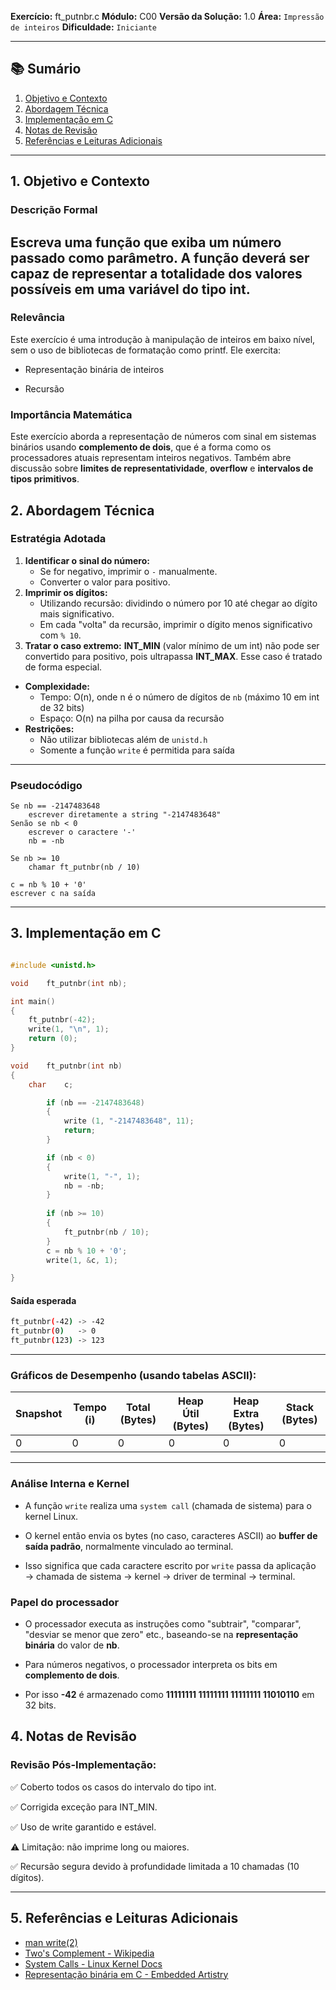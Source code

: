 **Exercício:** ft_putnbr.c 
**Módulo:** C00
**Versão da Solução:** 1.0 
**Área:** `Impressão de inteiros`
**Dificuldade:** `Iniciante`
<br>

---

## 📚 Sumário

1. [Objetivo e Contexto](#1-objetivo-e-contexto)  
2. [Abordagem Técnica](#2-abordagem-técnica)  
3. [Implementação em C](#3-implementação-em-c)  
4. [Notas de Revisão](#4-notas-de-revisão)  
5. [Referências e Leituras Adicionais](#5-referências-e-leituras-adicionais) 

---


## 1. Objetivo e Contexto 

### Descrição Formal
Escreva uma função que exiba um número passado como parâmetro. A função
deverá ser capaz de representar a totalidade dos valores possíveis em uma variável
do tipo int.
---
### Relevância

Este exercício é uma introdução à manipulação de inteiros em baixo nível, sem o uso de bibliotecas de formatação como printf. Ele exercita:

- Representação binária de inteiros

- Recursão


### Importância Matemática

Este exercício aborda a representação de números com sinal em sistemas binários usando **complemento de dois**, que é a forma como os processadores atuais representam inteiros negativos. Também abre discussão sobre **limites de representatividade**, **overflow** e **intervalos de tipos primitivos**.

## 2. Abordagem Técnica

### Estratégia Adotada

1. **Identificar o sinal do número:**
	- Se for negativo, imprimir o `-` manualmente.
	- Converter o valor para positivo.
2. **Imprimir os dígitos:**
	- Utilizando recursão: dividindo o número por 10 até chegar ao dígito mais significativo.
	- Em cada "volta" da recursão, imprimir o dígito menos significativo com `% 10`.
3. **Tratar o caso extremo:** **INT_MIN** (valor mínimo de um int) não pode ser convertido para positivo, pois ultrapassa **INT_MAX**. Esse caso é tratado de forma especial.

- **Complexidade:**  
  - Tempo: O(n), onde n é o número de dígitos de `nb` (máximo 10 em int de 32 bits)
  - Espaço: O(n) na pilha por causa da recursão
- **Restrições:**  
  - Não utilizar bibliotecas além de `unistd.h`  
  - Somente a função `write` é permitida para saída  

--- 

### Pseudocódigo

```plaintext
Se nb == -2147483648
    escrever diretamente a string "-2147483648"
Senão se nb < 0
    escrever o caractere '-'
    nb = -nb

Se nb >= 10
    chamar ft_putnbr(nb / 10)

c = nb % 10 + '0'
escrever c na saída
```
---
## 3. Implementação em C

```c

#include <unistd.h>

void	ft_putnbr(int nb);

int main()
{
	ft_putnbr(-42);
	write(1, "\n", 1);
	return (0);
}

void	ft_putnbr(int nb)
{
	char	c;

		if (nb == -2147483648)
		{
			write (1, "-2147483648", 11);
			return;
		}

		if (nb < 0)
		{
			write(1, "-", 1);
			nb = -nb;
		}
		
		if (nb >= 10)
		{
			ft_putnbr(nb / 10);
		}
		c = nb % 10 + '0';
		write(1, &c, 1);

}


```

#### Saída esperada
```bash
ft_putnbr(-42) -> -42
ft_putnbr(0)   -> 0
ft_putnbr(123) -> 123
```


---

### Gráficos de Desempenho (usando tabelas ASCII):

| Snapshot | Tempo (i) | Total (Bytes) | Heap Útil (Bytes) | Heap Extra (Bytes) | Stack (Bytes) |
|----------|-----------|----------------|--------------------|---------------------|----------------|
| 0        | 0         | 0              | 0                  | 0                   | 0              |

---

### Análise Interna e Kernel

- A função `write` realiza uma `system call` (chamada de sistema) para o kernel Linux.

- O kernel então envia os bytes (no caso, caracteres ASCII) ao **buffer de saída padrão**, normalmente vinculado ao terminal.

- Isso significa que cada caractere escrito por `write` passa da aplicação → chamada de sistema → kernel → driver de terminal → terminal.

### Papel do processador

- O processador executa as instruções como "subtrair", "comparar", "desviar se menor que zero" etc., baseando-se na **representação binária** do valor de **nb**.

- Para números negativos, o processador interpreta os bits em **complemento de dois**.

- Por isso **-42** é armazenado como **11111111 11111111 11111111 11010110** em 32 bits.

## 4. Notas de Revisão

### **Revisão Pós-Implementação:** 

✅ Coberto todos os casos do intervalo do tipo int.

✅ Corrigida exceção para INT_MIN.

✅ Uso de write garantido e estável.

⚠️ Limitação: não imprime long ou maiores.

✅ Recursão segura devido à profundidade limitada a 10 chamadas (10 dígitos).


---



## 5. Referências e Leituras Adicionais

* [man write(2)](https://man7.org/linux/man-pages/man2/write.2.html)
* [Two's Complement - Wikipedia](https://en.wikipedia.org/wiki/Two%27s_complement)
* [System Calls - Linux Kernel Docs](https://docs.kernel.org/userspace-api/syscalls.html)
* [Representação binária em C - Embedded Artistry](https://embeddedartistry.com/blog/2018/04/23/how-integers-are-stored-in-memory/)


